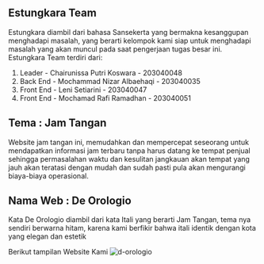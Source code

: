 ## Estungkara Team

Estungkara diambil dari bahasa Sansekerta yang bermakna kesanggupan menghadapi masalah, yang berarti kelompok kami siap untuk menghadapi masalah yang akan muncul pada saat pengerjaan tugas besar ini. Estungkara Team terdiri dari:

1. Leader - Chairunissa Putri Koswara - 203040048
2. Back End - Mochammad Nizar Albaehaqi - 203040035
3. Front End - Leni Setiarini - 203040047 
4. Front End - Mochamad Rafi Ramadhan - 203040051

## Tema : Jam Tangan

Website jam tangan ini, memudahkan dan mempercepat seseorang untuk mendapatkan informasi jam terbaru tanpa harus datang ke tempat penjual sehingga permasalahan waktu dan kesulitan jangkauan akan tempat yang jauh akan teratasi dengan mudah dan sudah pasti pula akan mengurangi biaya-biaya operasional.

## Nama Web : De Orologio

Kata De Orologio diambil dari kata Itali yang berarti Jam Tangan, tema nya sendiri berwarna hitam, karena kami berfikir bahwa itali identik dengan kota yang elegan dan estetik

Berikut tampilan Website Kami 
![d-orologio](https://user-images.githubusercontent.com/63573350/210374484-72c11862-6c3e-4989-84db-9a2019b3bc9b.png)
